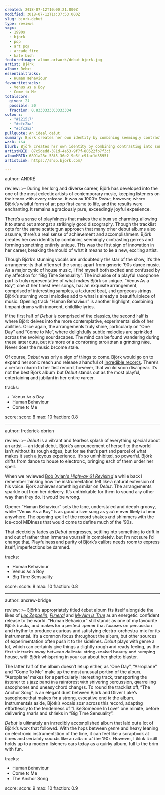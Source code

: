 ```yaml
---
created: 2018-07-12T10:00:21.000Z
modified: 2018-07-12T16:37:53.000Z
slug: bjork-debut
type: reviews
tags:
  - 1990s
  - bjork
  - pop
  - art pop
  - arcade fire
  - kate bush
featuredimage: album-artwork/debut-bjork.jpg
artist: Björk
album: Debut
essentialtracks:
  - Human Behaviour
favouritetracks:
  - Venus As a Boy
  - Come to Me
totalscore:
  given: 25
  possible: 30
  fraction: 0.8333333333333334
colours:
  - "#121517"
  - "#cfc2ba"
  - "#cfc2ba"
pullquote: An ideal debut
summary: Björk creates her own identity by combining seemingly contrasting genres and forming something entirely unique. This was the first sign of innovation in her career, breaking the mould of what it means to be a new, exciting artist.
week: 154
blurb: Björk creates her own identity by combining contrasting into something entirely unique. This broke the mould of what it means to be a new, exciting artist.
artistMBID: 87c5dedd-371d-4a53-9f7f-80522fb7f3cb
albumMBID: 6891a28c-5865-36e2-9e5f-c9fac1d3595f
artistLink: https://shop.bjork.com/

---
```

author: ANDRÉ

review: >-
  During her long and diverse career, Björk has developed into the one of the most eclectic artists of contemporary music, keeping listeners on their toes with every release. It was on 1993’s *Debut*, however, where Björk’s wistful form of art pop first came to life, and the results were enchanting. It remains a graciously pure, exceedingly joyful experience. 
  
  There’s a sense of playfulness that makes the album so charming, allowing it to stand out amongst a strikingly good discography. Though the tracklist opts for the same scattergun approach that many other debut albums also assume, there’s a real sense of achievement and accomplishment. Björk creates her own identity by combining seemingly contrasting genres and forming something entirely unique. This was the first sign of innovation in her career, breaking the mould of what it means to be a new, exciting artist.

  Though Björk’s stunning vocals are undoubtedly the star of the show, it’s the arrangements that often set the songs apart from generic ’90s dance music. As a major cynic of house music, I find myself both excited and confused by my affection for “Big Time Sensuality”. The inclusion of a playful saxophone part is truly representative of what makes Björk so unique. “Venus As a Boy”, one of her finest ever songs, has an exquisite arrangement, comprised of interesting samples, a textured beat, and gorgeous strings. Björk’s stunning vocal melodies add to what is already a beautiful piece of music. Opening track “Human Behaviour” is another highlight, combining timpani drums with innocent, childlike lyrics.

  If the first half of *Debut* is comprised of the classics, the second half is where Björk delves into the more contemplative, experimental side of her abilities. Once again, the arrangements truly shine, particularly on “One Day” and “Come to Me”, where delightfully subtle melodies are sprinkled across the evolving soundscapes. The mind can be found wandering during these latter cuts, but it’s more of a comforting stroll than a grinding hike. Never does the music become stale. 
  
  Of course, *Debut* was only a sign of things to come. Björk would go on to expand her sonic reach and release a handful of [incredible records](/reviews/bjork-homogenic/). There’s a certain charm to her first record, however, that would soon disappear. It’s not the best Björk album, but *Debut* stands out as the most playful, entertaining and jubilant in her entire career.

tracks:
  - Venus As a Boy
  - ­­Human Behaviour
  - ­­Come to Me

score:
  score: 8
  max: 10
  fraction: 0.8

---
author: frederick-obrien

review: >-
  *Debut* is a vibrant and fearless splash of everything special about an artist — an ideal debut. Björk’s announcement of herself to the world isn’t without its rough edges, but for me that’s part and parcel of what makes it such a joyous experience. It’s so uninhibited, so powerful. Björk drifts from dance to house to electronic, bringing each of them under her spell. 
  
  When we reviewed [Bob Dylan's *Highway 61 Revisited*](/reviews/bob-dylan-highway-61-revisited/) a while back I remember thinking how the instrumentation felt like a natural extension of his voice. Björk achieves something similar on *Debut*. The arrangements sparkle out from her delivery. It’s unthinkable for them to sound any other way than they do. It would be wrong.

  Opener “Human Behaviour” sets the tone, understated and deeply groovy, while “Venus As a Boy” is as good a love song as you’re ever likely to hear anywhere. The opening spell of the record shakes and shimmers with the ice-cool MIDIness that would come to define much of the ‘90s. 
  
  That electricity fades as *Debut* progresses, settling into something to drift in and out of rather than immerse yourself in completely, but I’m not sure I’d change that. Playfulness and purity of Björk’s calibre needs room to express itself, imperfections be damned.

tracks:
  - Human Behaviour
  - ­­Venus As a Boy
  - ­­Big Time Sensuality

score:
  score: 8
  max: 10
  fraction: 0.8

---
author: andrew-bridge

review: >-
  Björk’s appropriately titled debut album fits itself alongside the likes of [*Led Zeppelin*](/reviews/led-zeppelin-led-zeppelin/), [*Funeral*](/reviews/arcade-fire-funeral/) and [*My Aim is True*](/reviews/elvis-costello-my-aim-is-true/) as an energetic, confident release to the world. “Human Behaviour” still stands as one of my favourite Björk tracks, and makes for a perfect opener that focuses on percussion and rhythm to produce a curious and satisfying electro-orchestral mix for its instrumental. It’s a common focus throughout the album, but other sources of experimentation often push it to the sidelines. *Debut* plays with genre a lot, which can certainly give things a slightly rough and ready feeling, as the first six tracks sway between delicate, string-soaked beauty and pumping house, with Björk whispering in your ear about her ghetto blaster. 
  
  The latter half of the album doesn’t let up either, as “One Day”, “Aeroplane” and “Come To Me” make up the most unusual portion of the album. “Aeroplane” makes for a particularly interesting track, transporting the listener to a jazz band in a rainforest with shivering percussion, quarrelling saxophones and uneasy chord changes. To round the tracklist off, “The Anchor Song” is an elegant duet between Björk and Oliver Lake’s saxophone that makes for a strong, evocative end to the album. Instrumentals aside, Björk’s vocals soar across this record, adapting effortlessly to the tenderness of “Like Someone In Love” one minute, before delivering snarls and shrieks in “Big Time Sensuality”. 
  
  *Debut* is ultimately an incredibly accomplished album that laid out a lot of Björk’s work that followed. With the hops between genre and heavy leaning on electronic instrumentation of the time, it can feel like a scrapbook at times and certainly sounds like an album of the ’90s. However, I think it still holds up to a modern listeners ears today as a quirky album, full to the brim with fun.

tracks:
  - Human Behaviour
  - ­­Come to Me
  - ­­The Anchor Song

score:
  score: 9
  max: 10
  fraction: 0.9
